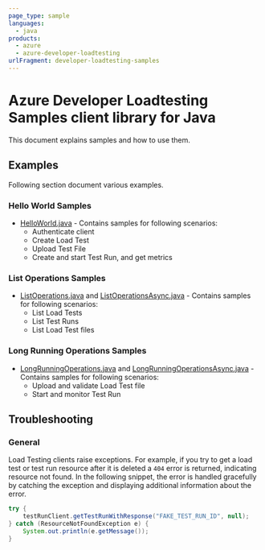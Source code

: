 ```yaml
---
page_type: sample
languages:
  - java
products:
  - azure
  - azure-developer-loadtesting
urlFragment: developer-loadtesting-samples
---
```


# Azure Developer Loadtesting Samples client library for Java

This document explains samples and how to use them.

## Examples

   Following section document various examples.

### Hello World Samples

* [HelloWorld.java][sample_helloWorld] - Contains samples for following scenarios:
  * Authenticate client
  * Create Load Test
  * Upload Test File
  * Create and start Test Run, and get metrics

### List Operations Samples

* [ListOperations.java][sample_list] and [ListOperationsAsync.java][sample_listAsync] - Contains samples for following scenarios:
  * List Load Tests
  * List Test Runs
  * List Load Test files

### Long Running Operations Samples

* [LongRunningOperations.java][sample_longRunning] and [LongRunningOperationsAsync.java][sample_longRunningAsync] - Contains samples for following scenarios:
  * Upload and validate Load Test file
  * Start and monitor Test Run

## Troubleshooting

### General

Load Testing clients raise exceptions. For example, if you try to get a load test or test run resource after it is deleted a `404` error is returned, indicating resource not found. In the following snippet, the error is handled gracefully by catching the exception and displaying additional information about the error.

```java
try {
    testRunClient.getTestRunWithResponse("FAKE_TEST_RUN_ID", null);
} catch (ResourceNotFoundException e) {
    System.out.println(e.getMessage());
}
```

<!-- LINKS -->
<!-- FIX LINK BRANCH AFTER PR MERGE -->
[sample_helloWorld]: https://github.com/Azure/azure-sdk-for-java/blob/main/sdk/loadtestservice/azure-developer-loadtesting/src/samples/java/com/azure/developer/loadtesting/HelloWorld.java
[sample_list]: https://github.com/Azure/azure-sdk-for-java/blob/main/sdk/loadtestservice/azure-developer-loadtesting/src/samples/java/com/azure/developer/loadtesting/ListOperations.java
[sample_listAsync]: https://github.com/Azure/azure-sdk-for-java/blob/main/sdk/loadtestservice/azure-developer-loadtesting/src/samples/java/com/azure/developer/loadtesting/ListOperationsAsync.java
[sample_longRunning]: https://github.com/Azure/azure-sdk-for-java/blob/main/sdk/loadtestservice/azure-developer-loadtesting/src/samples/java/com/azure/developer/loadtesting/LongRunningOperations.java
[sample_longRunningAsync]: https://github.com/Azure/azure-sdk-for-java/blob/main/sdk/loadtestservice/azure-developer-loadtesting/src/samples/java/com/azure/developer/loadtesting/LongRunningOperationsAsync.java
